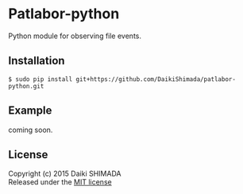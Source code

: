 # Patlabor-python
Python module for observing file events.

## Installation
```
$ sudo pip install git+https://github.com/DaikiShimada/patlabor-python.git
```

## Example
coming soon.

## License
Copyright (c) 2015 Daiki SHIMADA  
Released under the [MIT license](http://opensource.org/licenses/mit-license.php)

